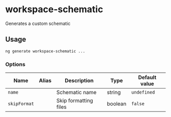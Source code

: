 # workspace-schematic

Generates a custom schematic

## Usage

```bash
ng generate workspace-schematic ...

```

### Options

| Name         | Alias | Description           | Type    | Default value |
| ------------ | ----- | --------------------- | ------- | ------------- |
| `name`       |       | Schematic name        | string  | `undefined`   |
| `skipFormat` |       | Skip formatting files | boolean | `false`       |
